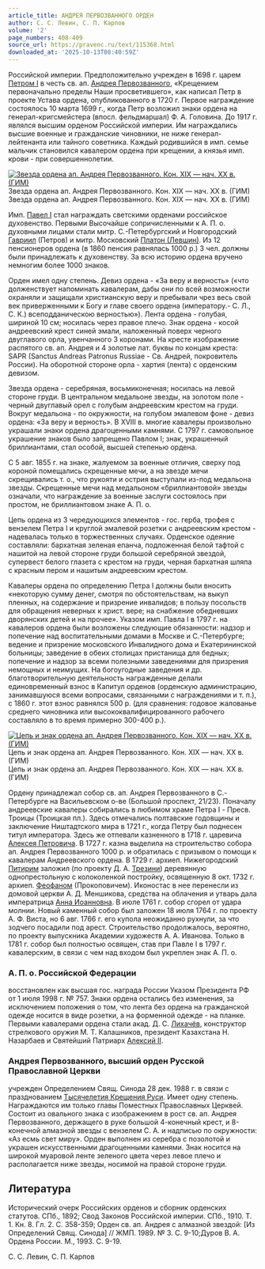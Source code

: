 ```yaml
---
article_title: АНДРЕЯ ПЕРВОЗВАННОГО ОРДЕН
author: С. С. Левин, С. П. Карпов
volume: '2'
page_numbers: 408-409
source_url: https://pravenc.ru/text/115368.html
downloaded_at: '2025-10-13T08:40:59Z'
---
```


Российской империи. Предположительно учрежден в 1698 г. царем [Петром I](<https://pravenc.ru/text/Петр I.html>) в честь св. ап. [Андрея Первозванного](<https://pravenc.ru/text/Андрея Первозванного.html>), «Крещением первоначально пределы Наши просветившего», как написал Петр в проекте Устава ордена, опубликованного в 1720 г. Первое награждение состоялось 10 марта 1699 г., когда Петр возложил знаки ордена на генерал-кригсмейстера (впосл. фельдмаршал) Ф. А. Головина. До 1917 г. являлся высшим орденом Российской империи. Им награждались высшие военные и гражданские чиновники, не ниже генерал-лейтенанта или тайного советника. Каждый родившийся в имп. семье мальчик становился кавалером ордена при крещении, а князья имп. крови - при совершеннолетии.

[![Звезда ордена ап. Андрея Первозванного. Кон. XIX — нач. XX в. (ГИМ)](https://pravenc.ru/data/520/447/1234/i200.jpg "Кликните для увеличения картинки")](https://pravenc.ru/data/520/447/1234/i400.jpg)Звезда ордена ап. Андрея Первозванного. Кон. XIX — нач. XX в. (ГИМ)  
Звезда ордена ап. Андрея Первозванного. Кон. XIX — нач. XX в. (ГИМ)

Имп. [Павел I](<https://pravenc.ru/text/Павел I.html>) стал награждать светскими орденами российское духовенство. Первыми Высочайше сопричисленными к А. П. о. духовными лицами стали митр. С.-Петербургский и Новгородский [Гавриил](https://pravenc.ru/text/Гавриил.html) (Петров) и митр. Московский [Платон (Левшин)](<https://pravenc.ru/text/Платон (Левшин).html>). Из 12 пенсионеров ордена (в 1860 пенсия равнялась 1000 р.) 3 чел. должны были принадлежать к духовенству. За всю историю ордена вручено немногим более 1000 знаков.

Орден имел одну степень. Девиз ордена - «За веру и верность» («что долженствует напоминать кавалерам, дабы они по всей возможности охраняли и защищали христианскую веру и пребывали чрез весь свой век приверженными к Богу и главе своего ордена (императору.- С. Л., С. К.) всеподданическою верностью»). Лента ордена - голубая, шириной 10 см; носилась через правое плечо. Знак ордена - косой андреевский крест синей эмали, наложенный поверх черного двуглавого орла, увенчанного 3 коронами. На кресте изображение распятого св. ап. Андрея и 4 золотые лат. буквы по концам креста: SAPR (Sanctus Andreas Patronus Russiae - Св. Андрей, покровитель России). На оборотной стороне орла - хартия (лента) с орденским девизом.

Звезда ордена - серебряная, восьмиконечная; носилась на левой стороне груди. В центральном медальоне звезды, на золотом поле - черный двуглавый орел с голубым андреевским крестом на груди. Вокруг медальона - по окружности, на голубом эмалевом фоне - девиз ордена: «За веру и верность». В XVIII в. многие кавалеры произвольно украшали знаки ордена драгоценными камнями. С 1797 г. самовольное украшение знаков было запрещено Павлом I; знак, украшенный бриллиантами, стал особой, высшей степенью ордена.

С 5 авг. 1855 г. на знаке, жалуемом за военные отличия, сверху под короной помещались скрещенные мечи, а на звезде мечи скрещивались т. о., что рукояти и острия выступали из-под медальона звезды. Скрещенные мечи над медальоном «бриллиантовой» звезды означали, что награждение за военные заслуги состоялось при простом, не бриллиантовом знаке А. П. о.

Цепь ордена из 3 чередующихся элементов - гос. герба, трофея с вензелем Петра I и круглой эмалевой розетки с андреевским крестом - надевалась только в торжественных случаях. Орденское одеяние составляли: бархатная зеленая епанча, подложенная белой тафтой с нашитой на левой стороне груди большой серебряной звездой, супервест белого глазета с крестом на груди, черная бархатная шляпа с красным пером и нашитым андреевским крестом.

Кавалеры ордена по определению Петра I должны были вносить «некоторую сумму денег, смотря по обстоятельствам, на выкуп пленных, на содержание и призрение инвалидов; в пользу посольств для обращения неверных к христ. вере; на снабжение обедневших дворянских детей и на прочее». Указом имп. Павла I в 1797 г. на кавалеров ордена были возложены следующие обязанности: надзор и попечение над воспитательными домами в Москве и С.-Петербурге; ведение и призрение московского Инвалидного дома и Екатерининской больницы; заведение в обеих столицах пристанища для бедных; попечение и надзор за всеми полезными заведениями для призрения немощных и неимущих. На богоугодные заведения и др. благотворительную деятельность награжденные делали единовременный взнос в Капитул орденов (орденскую администрацию, занимавшуюся всеми вопросами, связанными с награждениями и т. п.), с 1860 г. этот взнос равнялся 500 р. (для сравнения: годовое жалованье среднего чиновника или высококвалифицированного рабочего составляло в то время примерно 300-400 р.).

[![Цепь и знак ордена ап. Андрея Первозванного. Кон. XIX — нач. XX в. (ГИМ)](https://pravenc.ru/data/248/448/1234/i200.jpg "Кликните для увеличения картинки")](https://pravenc.ru/data/248/448/1234/i400.jpg)Цепь и знак ордена ап. Андрея Первозванного. Кон. XIX — нач. XX в. (ГИМ)  
Цепь и знак ордена ап. Андрея Первозванного. Кон. XIX — нач. XX в. (ГИМ)

Ордену принадлежал собор св. ап. Андрея Первозванного в С.-Петербурге на Васильевском о-ве (Большой проспект, 21/23). Поначалу андреевские кавалеры собирались в любимом храме Петра I - Пресв. Троицы (Троицкая пл.). Здесь отмечались полтавские годовщины и заключение Ништадтского мира в 1721 г., когда Петру был поднесен титул императора. Здесь же отпевали казненного в 1718 г. царевича [Алексея Петровича](<https://pravenc.ru/text/Алексей Петрович.html>). В 1727 г. казна выделила на строительство собора ап. Андрея Первозванного 1000 р. и обратилась с призывом о помощи к кавалерам Андреевского ордена. В 1729 г. архиеп. Нижегородский [Питирим](https://pravenc.ru/text/Питирим.html) заложил (по проекту Д. А. [Трезини](https://pravenc.ru/text/Трезини.html)) деревянную однопрестольную с колоколенкой постройку, освященную 8 окт. 1732 г. архиеп. [Феофаном](https://pravenc.ru/text/Феофан.html) (Прокоповичем). Иконостас в нее перенесли из домовой церкви А. Д. Меншикова, средства на облачения и утварь дала императрица [Анна Иоанновна](<https://pravenc.ru/text/Анна Иоанновна.html>). В июле 1761 г. собор сгорел от удара молнии. Новый каменный собор был заложен 18 июля 1764 г. по проекту А. Ф. Виста, но 6 авг. 1766 г. его купола неожиданно рухнули, за что зодчего посадили под арест. Строительство продолжалось, вероятно, по проекту выпускника Академии художеств А. А. Иванова. Только в 1781 г. собор был полностью освящен, став при Павле I в 1797 г. кавалерским, в связи с чем над входом был укреплен знак А. П. о.

### А. П. о. Российской Федерации

восстановлен как высшая гос. награда России Указом Президента РФ от 1 июля 1998 г. № 757. Знаки ордена остались без изменения, за исключением положения о том, что лента без ордена на гражданской одежде носится в виде розетки, а на форменной одежде - на планке. Первыми кавалерами ордена стали акад. Д. С. [Лихачёв](https://pravenc.ru/text/Лихачёв.html), конструктор стрелкового оружия М. Т. Калашников, президент Казахстана Н. Назарбаев и Святейший Патриарх [Алексий II](<https://pravenc.ru/text/Алексий II.html>).

### Андрея Первозванного, высший орден Русской Православной Церкви

учрежден Определением Свящ. Синода 28 дек. 1988 г. в связи с празднованием [Тысячелетия Крещения Руси](<https://pravenc.ru/text/Тысячелетия Крещения Руси.html>). Имеет одну степень. Награждаются им только главы Поместных Православных Церквей. Состоит из овального знака с изображением в рост св. ап. Андрея Первозванного, держащего в руке большой 4-конечный крест, и 8-конечной алмазной звезды с вензелем С. А. и надписью по окружности: «Аз есмь свет миру». Орден выполнен из серебра с позолотой и украшен искусственными драгоценными камнями. Знак носится на широкой муаровой ленте зеленого цвета через левое плечо и располагается ниже звезды, носимой на правой стороне груди.

## Литература

Исторический очерк Российских орденов и сборник орденских статутов. СПб., 1892; Свод Законов Российской империи. СПб., 1910. Т. 1. Кн. 8. Гл. 2. С. 358-359; Орден св. ап. Андрея с алмазной звездой: [Из Определений Свящ. Синода] // ЖМП. 1989. № 3. С. 9-10;Дуров В. А. Ордена России. М., 1993. С. 9-19.

С. С. Левин, С. П. Карпов
